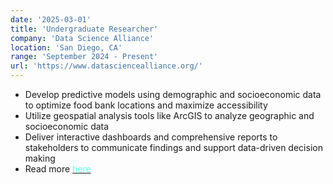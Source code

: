 ```yaml
---
date: '2025-03-01'
title: 'Undergraduate Researcher'
company: 'Data Science Alliance'
location: 'San Diego, CA'
range: 'September 2024 - Present'
url: 'https://www.datasciencealliance.org/'
---
```


- Develop predictive models using demographic and socioeconomic data to optimize food bank locations and maximize accessibility
- Utilize geospatial analysis tools like ArcGIS to analyze geographic and socioeconomic data
- Deliver interactive dashboards and comprehensive reports to stakeholders to communicate findings and support data-driven decision making
- Read more [<span style="color: #64ffda">here</span>](https://datascience.ucsd.edu/uc-san-diego-undergraduate-research-students-leverage-data-science-to-address-housing-and-food-insecurity/?utm_source=hootbio&utm_medium=social&utm_campaign=news_undergrad_research_dec24)
